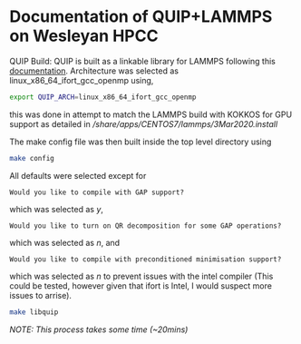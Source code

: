 # Documentation of QUIP+LAMMPS on Wesleyan HPCC  


QUIP Build:
QUIP is built as a linkable library for LAMMPS following this [documentation](https://github.com/libAtoms/QUIP/blob/public/README.md).
Architecture was selected as linux_x86_64_ifort_gcc_openmp using,
```bash
export QUIP_ARCH=linux_x86_64_ifort_gcc_openmp
```
this was done in attempt to match the LAMMPS build with KOKKOS for GPU support as detailed in _/share/apps/CENTOS7/lammps/3Mar2020.install_

The make config file was then built inside the top level directory using
```bash
make config
```

All defaults were selected except for
```
Would you like to compile with GAP support?
```
which was selected as _y_,
```
Would you like to turn on QR decomposition for some GAP operations?
```
which was selected as _n_, and
```
Would you like to compile with preconditioned minimisation support?
```
which was selected as _n_ to prevent issues with the intel compiler (This could be tested, however given that ifort is Intel, I would suspect more issues to arrise).  

```bash
make libquip
```
_NOTE: This process takes some time (~20mins)_

